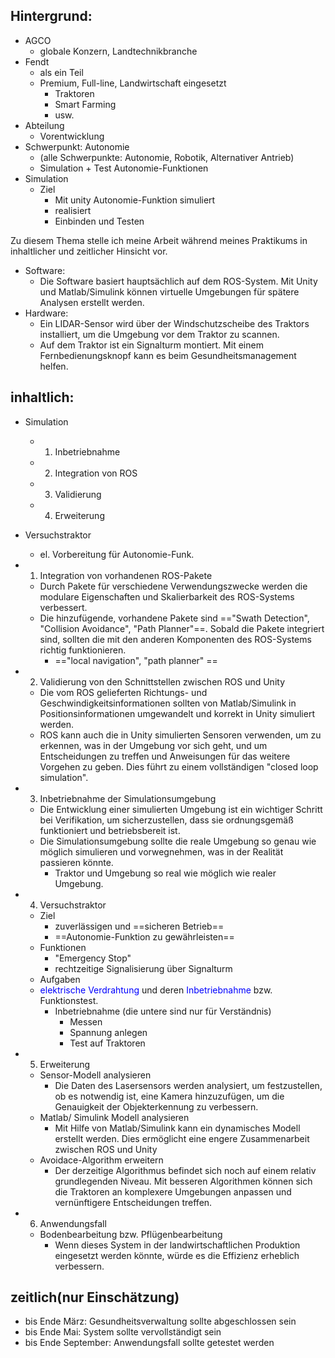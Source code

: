 ## Hintergrund: 
- AGCO 
	- globale Konzern, Landtechnikbranche 
- Fendt 
	- als ein Teil 
	- Premium, Full-line, Landwirtschaft eingesetzt 
		- Traktoren
		- Smart Farming
		- usw. 
- Abteilung 
	- Vorentwicklung 
- Schwerpunkt: Autonomie 
	- (alle Schwerpunkte: Autonomie, Robotik, Alternativer Antrieb)  
	- Simulation + Test Autonomie-Funktionen 
- Simulation 
	- Ziel 
		- Mit unity Autonomie-Funktion simuliert 
		- realisiert 
		- Einbinden und Testen 


Zu diesem Thema stelle ich meine Arbeit während meines Praktikums in inhaltlicher und zeitlicher Hinsicht vor. 
- Software: 
	- Die Software basiert hauptsächlich auf dem ROS-System. Mit Unity und Matlab/Simulink können virtuelle Umgebungen für spätere Analysen erstellt werden. 
- Hardware:
	- Ein LIDAR-Sensor wird über der Windschutzscheibe des Traktors installiert, um die Umgebung vor dem Traktor zu scannen. 
	- Auf dem Traktor ist ein Signalturm montiert. Mit einem Fernbedienungsknopf kann es beim Gesundheitsmanagement helfen. 

## inhaltlich: 
- Simulation 
	- 1) Inbetriebnahme 
	- 2) Integration von ROS 
	- 3) Validierung 
	- 4) Erweiterung 
- Versuchstraktor 
	- el. Vorbereitung für Autonomie-Funk. 

- 1) Integration von vorhandenen ROS-Pakete 
	- Durch Pakete für verschiedene Verwendungszwecke werden die modulare Eigenschaften und Skalierbarkeit des ROS-Systems verbessert. 
	- Die hinzufügende, vorhandene Pakete sind  =="Swath Detection", "Collision Avoidance", "Path Planner"==. Sobald die Pakete integriert sind, sollten die mit den anderen Komponenten des ROS-Systems richtig funktionieren. 
		- =="local navigation", "path planner" ==
- 2) Validierung von den Schnittstellen zwischen ROS und Unity 
	- Die vom ROS gelieferten Richtungs- und Geschwindigkeitsinformationen sollten von Matlab/Simulink in Positionsinformationen umgewandelt und korrekt in Unity simuliert werden. 
	- ROS kann auch die in Unity simulierten Sensoren verwenden, um zu erkennen, was in der Umgebung vor sich geht, und um Entscheidungen zu treffen und Anweisungen für das weitere Vorgehen zu geben. Dies führt zu einem vollständigen "closed loop simulation". 
- 3)  Inbetriebnahme der Simulationsumgebung 
	- Die Entwicklung einer simulierten Umgebung ist ein wichtiger Schritt bei Verifikation, um sicherzustellen, dass sie ordnungsgemäß funktioniert und betriebsbereit ist. 
	- Die Simulationsumgebung sollte die reale Umgebung so genau wie möglich simulieren und vorwegnehmen, was in der Realität passieren könnte. 
		- Traktor und Umgebung so real wie möglich wie realer Umgebung. 
- 4) Versuchstraktor 
	- Ziel
		- zuverlässigen und ==sicheren Betrieb== 
		- ==Autonomie-Funktion zu gewährleisten== 
	- Funktionen 
		- "Emergency Stop" 
		- rechtzeitige Signalisierung über Signalturm 
	- Aufgaben 
	- <font color ="blue">elektrische Verdrahtung</font> und deren <font color = "blue">Inbetriebnahme</font> bzw. Funktionstest. 
		- Inbetriebnahme (die untere sind nur für Verständnis)
			- Messen 
			- Spannung anlegen 
			- Test auf Traktoren 

- 5) Erweiterung 
	- Sensor-Modell analysieren 
		- Die Daten des Lasersensors werden analysiert, um festzustellen, ob es notwendig ist, eine Kamera hinzuzufügen, um die Genauigkeit der Objekterkennung zu verbessern. 
	- Matlab/ Simulink Modell analysieren 
		- Mit Hilfe von Matlab/Simulink kann ein dynamisches Modell erstellt werden. Dies ermöglicht eine engere Zusammenarbeit zwischen ROS und Unity 
	- Avoidace-Algorithm erweitern 
		- Der derzeitige Algorithmus befindet sich noch auf einem relativ grundlegenden Niveau. Mit besseren Algorithmen können sich die Traktoren an komplexere Umgebungen anpassen und vernünftigere Entscheidungen treffen. 
- 6) Anwendungsfall 
	- Bodenbearbeitung bzw. Pflügenbearbeitung 
		- Wenn dieses System in der landwirtschaftlichen Produktion eingesetzt werden könnte, würde es die Effizienz erheblich verbessern.

## zeitlich(nur Einschätzung)
- bis Ende März: Gesundheitsverwaltung sollte abgeschlossen sein
- bis Ende Mai: System sollte vervollständigt sein 
- bis Ende September: Anwendungsfall sollte getestet werden 

